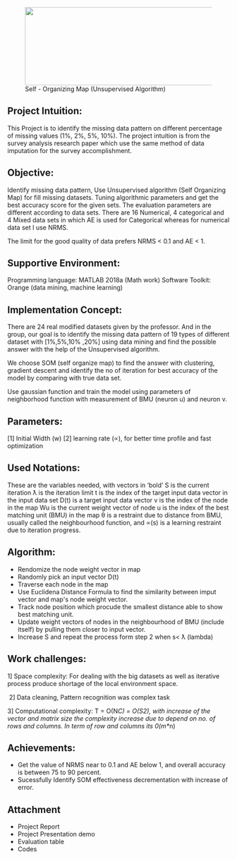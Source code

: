 <!-- wp:image {"id":416,"width":658,"height":177,"sizeSlug":"large","className":"is-style-default"} -->
<figure class="wp-block-image size-large is-resized is-style-default"><img src="https://vedantdave117com.files.wordpress.com/2019/12/500px-somtraining.svg_.png?w=500" alt="" class="wp-image-416" width="658" height="177"/><figcaption>Self - Organizing Map (Unsupervised Algorithm)</figcaption></figure>
<!-- /wp:image -->

<!-- wp:heading -->
<h2><strong>Project Intuition:</strong></h2>
<!-- /wp:heading -->

<!-- wp:paragraph {"align":"justify","fontSize":"medium"} -->
<p class="has-text-align-justify has-medium-font-size">This Project is to identify the missing data pattern on different percentage of missing values (1%, 2%, 5%, 10%). The project intuition is from the survey analysis research paper which use the same method of data imputation for the survey accomplishment.</p>
<!-- /wp:paragraph -->

<!-- wp:heading -->
<h2>Objective:</h2>
<!-- /wp:heading -->

<!-- wp:paragraph {"align":"justify","fontSize":"medium"} -->
<p class="has-text-align-justify has-medium-font-size">Identify missing data pattern, Use Unsupervised algorithm (Self Organizing Map) for fill missing datasets. Tuning algorithmic parameters and get the best accuracy score for the given sets. The evaluation parameters are different according to data sets. There are 16 Numerical, 4 categorical and 4 Mixed data sets in which AE is used for Categorical whereas for numerical data set I use NRMS.</p>
<!-- /wp:paragraph -->

<!-- wp:paragraph {"align":"justify","fontSize":"medium"} -->
<p class="has-text-align-justify has-medium-font-size">The limit for the good quality of data prefers NRMS &lt; 0.1 and AE &lt; 1.</p>
<!-- /wp:paragraph -->

<!-- wp:heading -->
<h2><strong>Supportive Environment:</strong></h2>
<!-- /wp:heading -->

<!-- wp:paragraph {"align":"justify","fontSize":"medium"} -->
<p class="has-text-align-justify has-medium-font-size">Programming language: MATLAB 2018a (Math work) Software Toolkit: Orange (data mining, machine learning)</p>
<!-- /wp:paragraph -->

<!-- wp:heading -->
<h2>Implementation Concept:</h2>
<!-- /wp:heading -->

<!-- wp:paragraph {"align":"justify","fontSize":"medium"} -->
<p class="has-text-align-justify has-medium-font-size">There are 24 real modified datasets given by the professor. And in the group, our goal is to  identify the missing data pattern of 19 types of different dataset with [1%,5%,10% ,20%] using data mining and find the possible answer with the help of the Unsupervised algorithm. </p>
<!-- /wp:paragraph -->

<!-- wp:paragraph {"fontSize":"medium"} -->
<p class="has-medium-font-size">We choose SOM (self organize map) to find the answer with clustering, gradient descent and identify the no of iteration for best accuracy of the model by comparing with true data set.</p>
<!-- /wp:paragraph -->

<!-- wp:paragraph {"align":"justify","fontSize":"medium"} -->
<p class="has-text-align-justify has-medium-font-size">Use gaussian function and train the model using parameters of neighborhood function with measurement of BMU (neuron u) and neuron v.</p>
<!-- /wp:paragraph -->

<!-- wp:heading -->
<h2>Parameters:</h2>
<!-- /wp:heading -->

<!-- wp:paragraph {"fontSize":"medium"} -->
<p class="has-medium-font-size">[1] Initial Width (w) [2] learning rate (∝), for better time profile and fast optimization</p>
<!-- /wp:paragraph -->

<!-- wp:heading -->
<h2>Used Notations:</h2>
<!-- /wp:heading -->

<!-- wp:paragraph {"align":"justify","fontSize":"medium"} -->
<p class="has-text-align-justify has-medium-font-size">These are the variables needed, with vectors in ‘bold’ S is the current iteration ƛ is the iteration limit t is the index of the target input data vector in the input data set D(t) is a target input data vector v is the index of the node in the map Wu is the current weight vector of node u is the index of the best matching unit (BMU) in the map θ is a restraint due to distance from BMU, usually called the neighbourhood function, and ∝(s) is a learning restraint due to iteration progress.</p>
<!-- /wp:paragraph -->

<!-- wp:heading -->
<h2>Algorithm:</h2>
<!-- /wp:heading -->

<!-- wp:list -->
<ul><li>Rendomize the node weight vector in map</li><li>Randomly pick an input vector D(t)</li><li>Traverse each node in the map</li><li>Use Euclidena Distance Formula to find the similarity between imput vector and map's node weight vector.</li><li>Track node position which procude the smallest distance able to show best matching unit.</li><li>Update weight vectors of nodes in the neighbourhood of BMU (include itself) by pulling them closer to input vector.</li><li>Increase S and repeat the process form step 2 when s&lt; ƛ (lambda)</li></ul>
<!-- /wp:list -->

<!-- wp:heading -->
<h2>Work challenges:</h2>
<!-- /wp:heading -->

<!-- wp:paragraph {"align":"justify","fontSize":"medium"} -->
<p class="has-text-align-justify has-medium-font-size">1] Space complexity: For dealing with the big datasets as well as iterative process produce shortage of the local environment space.</p>
<!-- /wp:paragraph -->

<!-- wp:paragraph {"align":"justify","fontSize":"medium"} -->
<p class="has-text-align-justify has-medium-font-size">&nbsp;2] Data cleaning, Pattern recognition was complex task</p>
<!-- /wp:paragraph -->

<!-- wp:paragraph {"align":"justify","fontSize":"medium"} -->
<p class="has-text-align-justify has-medium-font-size">3] Computational complexity: T = O(N<em>C) = O(S2), with increase of the vector and matrix size the complexity increase due to depend on no. of rows and columns. In term of row and columns its 0(m*</em>n)</p>
<!-- /wp:paragraph -->

<!-- wp:heading -->
<h2>Achievements:</h2>
<!-- /wp:heading -->

<!-- wp:list -->
<ul><li>Get the value of NRMS near to 0.1 and AE  below 1, and overall accuracy is between 75 to 90 percent.</li><li>Sucessfully Identify SOM effectiveness decrementation with increase of error.</li></ul>
<!-- /wp:list -->

<!-- wp:heading -->
<h2>Attachment</h2>
<!-- /wp:heading -->

<!-- wp:list -->
<ul><li>Project Report</li><li>Project Presentation demo</li><li>Evaluation table </li><li>Codes</li></ul>
<!-- /wp:list -->

<!-- wp:paragraph -->
<p></p>
<!-- /wp:paragraph -->


